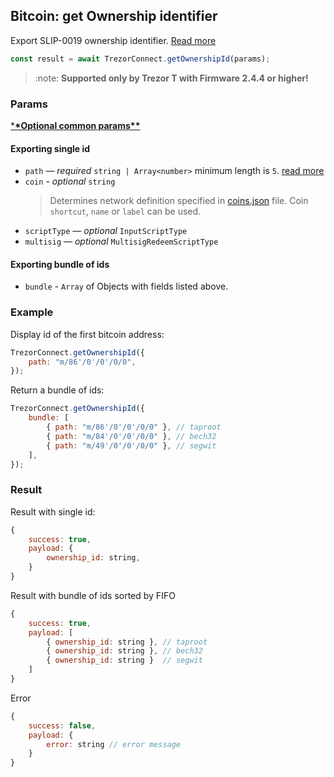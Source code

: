 ## Bitcoin: get Ownership identifier

Export SLIP-0019 ownership identifier. [Read more](https://github.com/satoshilabs/slips/blob/master/slip-0019.md#ownership-identifier)

```javascript
const result = await TrezorConnect.getOwnershipId(params);
```

> :note: **Supported only by Trezor T with Firmware 2.4.4 or higher!**

### Params

[\***\*Optional common params\*\***](commonParams.md)

#### Exporting single id

-   `path` — _required_ `string | Array<number>` minimum length is `5`. [read more](path.md)
-   `coin` - _optional_ `string`
    > Determines network definition specified in [coins.json](../../../connect-common/files/coins.json) file.
    > Coin `shortcut`, `name` or `label` can be used.
-   `scriptType` — _optional_ `InputScriptType`
-   `multisig` — _optional_ `MultisigRedeemScriptType`

#### Exporting bundle of ids

-   `bundle` - `Array` of Objects with fields listed above.

### Example

Display id of the first bitcoin address:

```javascript
TrezorConnect.getOwnershipId({
    path: "m/86'/0'/0'/0/0",
});
```

Return a bundle of ids:

```javascript
TrezorConnect.getOwnershipId({
    bundle: [
        { path: "m/86'/0'/0'/0/0" }, // taproot
        { path: "m/84'/0'/0'/0/0" }, // bech32
        { path: "m/49'/0'/0'/0/0" }, // segwit
    ],
});
```

### Result

Result with single id:

```javascript
{
    success: true,
    payload: {
        ownership_id: string,
    }
}
```

Result with bundle of ids sorted by FIFO

```javascript
{
    success: true,
    payload: [
        { ownership_id: string }, // taproot
        { ownership_id: string }, // bech32
        { ownership_id: string }  // segwit
    ]
}
```

Error

```javascript
{
    success: false,
    payload: {
        error: string // error message
    }
}
```
